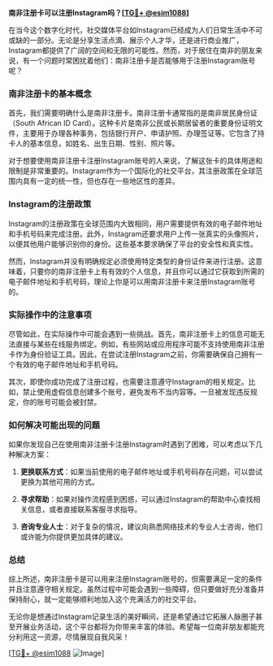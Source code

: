 **南非注册卡可以注册Instagram吗？[[TG💪+ @esim1088](https://t.me/s/esim1088)]**

在当今这个数字化时代，社交媒体平台如Instagram已经成为人们日常生活中不可或缺的一部分。无论是分享生活点滴、展示个人才华，还是进行商业推广，Instagram都提供了广阔的空间和无限的可能性。然而，对于居住在南非的朋友来说，有一个问题时常困扰着他们：南非注册卡是否能够用于注册Instagram账号呢？

### 南非注册卡的基本概念

首先，我们需要明确什么是南非注册卡。南非注册卡通常指的是南非居民身份证（South African ID Card）。这种卡片是南非公民或长期居留者的重要身份证明文件，主要用于办理各种事务，包括银行开户、申请护照、办理签证等。它包含了持卡人的基本信息，如姓名、出生日期、性别、照片等。

对于想要使用南非注册卡注册Instagram账号的人来说，了解这张卡的具体用途和限制是非常重要的。Instagram作为一个国际化的社交平台，其注册政策在全球范围内具有一定的统一性，但也存在一些地区性的差异。

### Instagram的注册政策

Instagram的注册政策在全球范围内大致相同，用户需要提供有效的电子邮件地址和手机号码来完成注册。此外，Instagram还要求用户上传一张真实的头像照片，以便其他用户能够识别你的身份。这些基本要求确保了平台的安全性和真实性。

然而，Instagram并没有明确规定必须使用特定类型的身份证件来进行注册。这意味着，只要你的南非注册卡上有有效的个人信息，并且你可以通过它获取到所需的电子邮件地址和手机号码，理论上你是可以用南非注册卡来注册Instagram账号的。

### 实际操作中的注意事项

尽管如此，在实际操作中可能会遇到一些挑战。首先，南非注册卡上的信息可能无法直接与某些在线服务绑定。例如，有些网站或应用程序可能不支持使用南非注册卡作为身份验证工具。因此，在尝试注册Instagram之前，你需要确保自己拥有一个有效的电子邮件地址和手机号码。

其次，即使你成功完成了注册过程，也需要注意遵守Instagram的相关规定。比如，禁止使用虚假信息创建多个账号，避免发布不当内容等。一旦被发现违反规定，你的账号可能会被封禁。

### 如何解决可能出现的问题

如果你发现自己在使用南非注册卡注册Instagram时遇到了困难，可以考虑以下几种解决方案：

1. **更换联系方式**：如果当前使用的电子邮件地址或手机号码存在问题，可以尝试更换为其他可用的方式。
   
2. **寻求帮助**：如果对操作流程感到困惑，可以通过Instagram的帮助中心查找相关信息，或者直接联系客服寻求指导。

3. **咨询专业人士**：对于复杂的情况，建议向熟悉网络技术的专业人士咨询，他们或许能为你提供更加具体的建议。

### 总结

综上所述，南非注册卡是可以用来注册Instagram账号的，但需要满足一定的条件并且注意遵守相关规定。虽然过程中可能会遇到一些障碍，但只要做好充分准备并保持耐心，就一定能够顺利地加入这个充满活力的社交平台。

无论你是想通过Instagram记录生活的美好瞬间，还是希望通过它拓展人脉圈子甚至开展业务活动，这个平台都将为你带来丰富的体验。希望每一位南非朋友都能充分利用这一资源，尽情展现自我风采！

[[TG💪+ @esim1088](https://t.me/s/esim1088) ![Image](https://i.postimg.cc/4NQfJmqS/Snipaste-2025-05-13-00-14-12.png)]